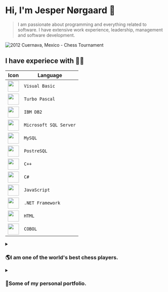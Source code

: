 # Hi, I'm Jesper Nørgaard 👋

> I am passionate about programming and everything related to software.
> I have extensive work experience, leadership, management and software development.

![2012 Cuernava, Mexico - Chess Tournament](https://4.bp.blogspot.com/_oCSLtnsYqLA/R1NmImQEceI/AAAAAAAAA34/PgQW-Ahm-pA/s1600-R/cu5.jpg)

## I have experiece with 👨‍💻

| Icon | Language |
| -- | --------------------------------- |
| <center><img src="https://upload.wikimedia.org/wikipedia/commons/thumb/4/40/VB.NET_Logo.svg/1200px-VB.NET_Logo.svg.png" width="35" height="35"/></center> | `Visual Basic` |
| <center><img src="https://user-images.githubusercontent.com/110694139/183213727-05cb35e8-3484-4936-a3b1-a21e867be040.png" width="35" height="35"/></center> | `Turbo Pascal` |
| <center><img src="https://www.db2tutorial.com/wp-content/uploads/2019/03/db2-tutorial.png" width="35" height="35"/></center> | `IBM DB2` |
| <center><img src="https://gfx.senetic.com/i/gallery/13645023-3097.jpg" width="35" height="35"/></center> | `Microsoft SQL Server` |
| <center><img src="https://tesigo-comunnitymanager.com/wp-content/uploads/2020/10/J5Yt92WW_400x400.png" width="35" height="35"/></center> | `MySQL` |
| <center><img src="https://user-images.githubusercontent.com/110694139/183215635-d858b904-87b3-4196-8917-455fa6753079.png" width="35" height="35"/></center> | `PostreSQL` |
| <center><img src="https://user-images.githubusercontent.com/110694139/183215459-b5ef14cf-98c6-436c-9c93-0685b69bf6ad.png" width="35" height="35"/></center> | `C++` |
| <center><img src="https://www.bambu-mobile.com/wp-content/uploads/2022/06/C-gato-logo.png" width="35" height="35"/></center> | `C#` |
| <center><img src="https://upload.wikimedia.org/wikipedia/commons/6/6a/JavaScript-logo.png" width="35" height="35"/></center> | `JavaScript` |
| <center><img src="https://techeraperu.com/wp-content/uploads/2020/09/net.jpg" width="35" height="35"/></center> | `.NET Framework` |
| <center><img src="https://upload.wikimedia.org/wikipedia/commons/thumb/6/61/HTML5_logo_and_wordmark.svg/1200px-HTML5_logo_and_wordmark.svg.png" width="35" height="35"/></center> | `HTML` |
| <center><img src="https://i0.wp.com/borrowbits.com/wp-content/uploads/2013/07/cobol.gif?resize=271%2C279" width="35" height="35"/></center> | `COBOL` |

<details>
  <summary><h3>🌎I am one of the world's best chess players.</h3></summary>
  <a target="_blank" rel="noopener norefer" href="https://www.cimmyt.org/es/uncategorized/ajedrecista-de-nacionalidad-danesa-intentara-romper-record-mundial/"><image src="https://user-images.githubusercontent.com/110694139/183166720-77f2dbe6-cbb9-4a4f-af67-c7967621daed.png"/></a>
</details>

<details>
  <summary><h3>💼Some of my personal portfolio.</h3></summary>
  <h6>More code in this github repository.</h6>
  <a target="_blank" rel="noopener norefer" href=""><image src="https://user-images.githubusercontent.com/110694139/183200842-986ff50d-2234-400e-92aa-4a163c12fe58.png"/></a>
 </details>
